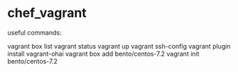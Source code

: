# chef_vagrant
useful commands:

vagrant box list
vagrant status
vagrant up
vagrant ssh-config
vagrant plugin install vagrant-ohai
vagrant box add bento/centos-7.2
vagrant init bento/centos-7.2
